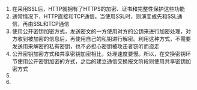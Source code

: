 1. 在采用SSL后，HTTP就拥有了HTTPS的加密、证书和完整性保护这些功能
2. 通常情况下，HTTP直接和TCP通信。当使用SSL时，则演变成先和SSL通信，再由SSL和TCP通信
3. 使用公开密钥加密方式，发送密文的一方使用对方的公钥来进行加密处理，对方收到被加密的信息后，再使用自己的私钥进行解密。利用这种方式，不需要发送用来解密的私有密钥，也不必担心密钥被攻击者窃听而盗走
4. 公开密钥加密方式和共享密钥加密相比，处理速度要慢。所以，在交换密钥环节使用公开密钥加密的方式，之后的建立通信交换报文阶段则使用共享密钥加密方式
5. 
6. 



<!--stackedit_data:
eyJoaXN0b3J5IjpbMTYyNzMwNjg4MiwtMTY5NjQwMTMxXX0=
-->